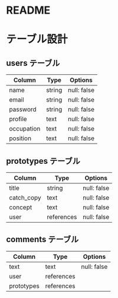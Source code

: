# README

# テーブル設計

## users テーブル

| Column     | Type   | Options     |
| ---------- | ------ | ----------- |
| name       | string | null: false |
| email      | string | null: false |
| password   | string | null: false |
| profile    | text   | null: false |
| occupation | text   | null: false |
| position   | text   | null: false |

## prototypes テーブル

| Column     | Type       | Options     |
| ---------- | ---------- | ----------- |
| title      | string     | null: false |
| catch_copy | text       | null: false |
| concept    | text       | null: false |
| user       | references | null: false |


## comments テーブル

| Column      | Type       | Options                        |
| ----------- | ---------- | ------------------------------ |
| text        | text       | null: false                    |
| user        | references |                                |
| prototypes  | references |                                |
